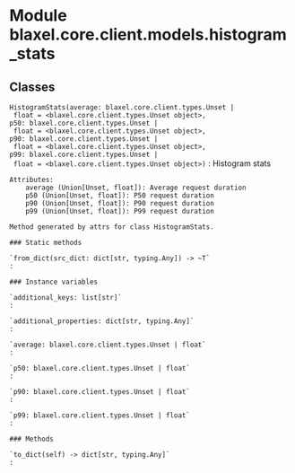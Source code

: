 Module blaxel.core.client.models.histogram_stats
================================================

Classes
-------

`HistogramStats(average: blaxel.core.client.types.Unset | float = <blaxel.core.client.types.Unset object>, p50: blaxel.core.client.types.Unset | float = <blaxel.core.client.types.Unset object>, p90: blaxel.core.client.types.Unset | float = <blaxel.core.client.types.Unset object>, p99: blaxel.core.client.types.Unset | float = <blaxel.core.client.types.Unset object>)`
:   Histogram stats
    
    Attributes:
        average (Union[Unset, float]): Average request duration
        p50 (Union[Unset, float]): P50 request duration
        p90 (Union[Unset, float]): P90 request duration
        p99 (Union[Unset, float]): P99 request duration
    
    Method generated by attrs for class HistogramStats.

    ### Static methods

    `from_dict(src_dict: dict[str, typing.Any]) ‑> ~T`
    :

    ### Instance variables

    `additional_keys: list[str]`
    :

    `additional_properties: dict[str, typing.Any]`
    :

    `average: blaxel.core.client.types.Unset | float`
    :

    `p50: blaxel.core.client.types.Unset | float`
    :

    `p90: blaxel.core.client.types.Unset | float`
    :

    `p99: blaxel.core.client.types.Unset | float`
    :

    ### Methods

    `to_dict(self) ‑> dict[str, typing.Any]`
    :